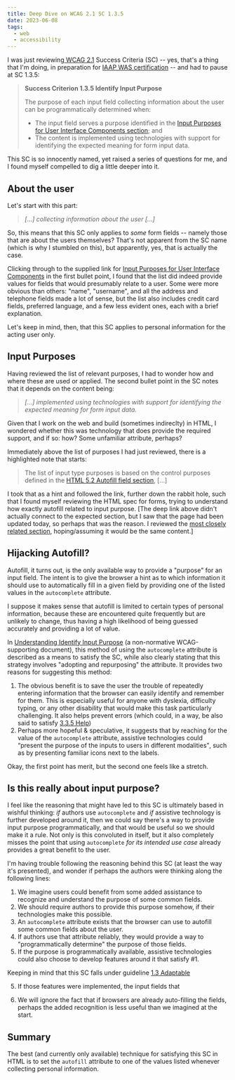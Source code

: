 ```yaml
---
title: Deep Dive on WCAG 2.1 SC 1.3.5
date: 2023-06-08
tags:
  - web
  - accessibility
---
```


I was just reviewing[ WCAG 2.1](https://www.w3.org/TR/WCAG21/) Success Criteria (SC) -- yes, that's a thing that I'm doing, in preparation for [IAAP WAS certification](https://www.accessibilityassociation.org/s/wascertification) -- and had to pause at SC 1.3.5:

> **Success Criterion 1.3.5 Identify Input Purpose**
>
> The purpose of each input field collecting information about the user can be programmatically determined when:
>
> - The input field serves a purpose identified in the [Input Purposes for User Interface Components section](http://www.w3.org/TR/WCAG21/#input-purposes); and
> - The content is implemented using technologies with support for identifying the expected meaning for form input data.

This SC is so innocently named, yet raised a series of questions for me, and I found myself compelled to dig a little deeper into it.

## About the user

Let's start with this part:

> _[...] collecting information about the user [...]_

So, this means that this SC only applies to _some_ form fields -- namely those that are about the users themselves? That's not apparent from the SC name (which is why I stumbled on this), but apparently, yes, that is actually the case.

Clicking through to the supplied link for [Input Purposes for User Interface Components](http://www.w3.org/TR/WCAG21/#input-purposes) in the first bullet point, I found that the list did indeed provide values for fields that would presumably relate to a user. Some were more obvious than others: "name", "username", and all the address and telephone fields made a lot of sense, but the list also includes credit card fields, preferred language, and a few less evident ones, each with a brief explanation.

Let's keep in mind, then, that this SC applies to personal information for the acting user only.

## Input Purposes

Having reviewed the list of relevant purposes, I had to wonder how and where these are used or applied. The second bullet point in the SC notes that it depends on the content being:

> _[...] implemented using technologies with support for identifying the expected meaning for form input data._

Given that I work on the web and build (sometimes indireclty) in HTML, I wondered whether this was technology that does provide the required support, and if so: how? Some unfamiliar attribute, perhaps?

Immediately above the list of purposes I had just reviewed, there is a highlighted note that starts:

> The list of input type purposes is based on the control purposes defined in the [HTML 5.2 Autofill field section](https://www.w3.org/TR/html52/sec-forms.html#sec-autofill), [...]

I took that as a hint and followed the link, further down the rabbit hole, such that I found myself reviewing the HTML spec for forms, trying to understand how exactly autofill related to input purpose. [The deep link above didn't actually connect to the expected section, but I saw that the page had been updated today, so perhaps that was the reason. I reviewed the [most closely related section](https://html.spec.whatwg.org/multipage/forms.html#enabling-client-side-automatic-filling-of-form-controls), hoping/assuming it would be the same content.]

## Hijacking Autofill?

Autofill, it turns out, is the only available way to provide a "purpose" for an input field. The intent is to give the browser a hint as to which information it should use to automatically fill in a given field by providing one of the listed values in the `autocomplete` attribute.

I suppose it makes sense that autofill is limited to certain types of personal information, because these are encountered quite frequently but are unlikely to change, thus having a high likelihood of being guessed accurately and providing a lot of value.

In [Understanding Identify Input Purpose](https://www.w3.org/WAI/WCAG21/Understanding/identify-input-purpose.html) (a non-normative WCAG-supporting document), this method of using the `autocomplete` attribute is described as a means to satisfy the SC, while also clearly stating that this strategy involves "adopting and repurposing" the attribute. It provides two reasons for suggesting this method:

1. The obvious benefit is to save the user the trouble of repeatedly entering information that the browser can easily identify and remember for them. This is especially useful for anyone with dyslexia, difficulty typing, or any other disability that would make this task particularly challenging. It also helps prevent errors (which could, in a way, be also said to satisfy [3.3.5 Help](https://www.w3.org/TR/WCAG21/#help))
2. Perhaps more hopeful & speculative, it suggests that by reaching for the value of the `autocomplete` attribute, assistive technologies could <q>present the purpose of the inputs to users in different modalities</q>, such as by presenting familiar icons next to the labels.

Okay, the first point has merit, but the second one feels like a stretch.

## Is this really about input purpose?

I feel like the reasoning that might have led to this SC is ultimately based in wishful thinking: _if_ authors use `autocomplete` and _if_ assistive technology is further developed around it, then we could say there's a way to provide input purpose programmatically, and that would be useful so we should make it a rule. Not only is this convoluted in itself, but it also completely misses the point that using `autocomplete` _for its intended use case_ already provides a great benefit to the user.

I'm having trouble following the reasoning behind this SC (at least the way it's presented), and wonder if perhaps the authors were thinking along the following lines:

1. We imagine users could benefit from some added assistance to recognize and understand the purpose of some common fields.
2. We should require authors to provide this purpose somehow, if their technologies make this possible.
3. An `autocomplete` attribute exists that the browser can use to autofill some common fields about the user.
4. If authors use that attribute reliably, they would provide a way to "programmatically determine" the purpose of those fields.
5. If the purpose is programmatically available, assistive technologies could also choose to develop features around it that satisfy #1.

Keeping in mind that this SC falls under guideline [1.3 Adaptable](https://www.w3.org/TR/WCAG21/#adaptable)

5. If those features were implemented, the input fields that

6. We will ignore the fact that if browsers are already auto-filling the fields, perhaps the added recognition is less useful than we imagined at the start.

## Summary

The best (and currently only available) technique for satisfying this SC in HTML is to set the `autofill` attribute to one of the values listed whenever collecting personal information.
